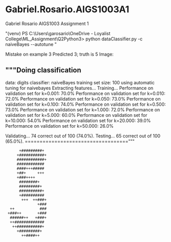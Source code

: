 # Gabriel.Rosario.AIGS1003A1
Gabriel Rosario AIGS1003 Assignment 1


"(venv) PS C:\Users\garosario\OneDrive - Loyalist College\ML_Assignment\Q2Python3> python dataClassifier.py -c naiveBayes --autotune "


Mistake on example 3
Predicted 3; truth is 5
Image:





"""Doing classification
--------------------
data:           digits
classifier:             naiveBayes
training set size:      100
using automatic tuning for naivebayes
Extracting features...
Training...
Performance on validation set for k=0.001: 70.0%
Performance on validation set for k=0.010: 72.0%
Performance on validation set for k=0.050: 73.0%
Performance on validation set for k=0.100: 74.0%
Performance on validation set for k=0.500: 73.0%
Performance on validation set for k=1.000: 72.0%
Performance on validation set for k=5.000: 60.0%
Performance on validation set for k=10.000: 54.0%
Performance on validation set for k=20.000: 39.0%
Performance on validation set for k=50.000: 26.0%

Validating...
74 correct out of 100 (74.0%).
Testing...
65 correct out of 100 (65.0%).
==================================="""

          +#########+
         +###########+
         ############+
         ############
         ####+++#####
         +##+     +++
         +###++++
          ########+
          #########+
          ##########+
          +##########
           +++  ++###+
                  +###
      ++           ###
     +###++       +###
      ######++   +###+
      ++#############
       ++###########+
         +#########+
           ++####++



